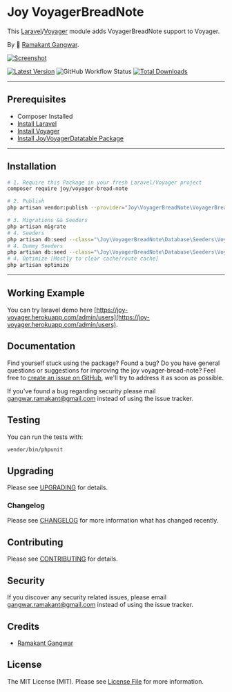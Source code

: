 # Joy VoyagerBreadNote

This [Laravel](https://laravel.com/)/[Voyager](https://voyager.devdojo.com/) module adds VoyagerBreadNote support to Voyager.

By 🐼 [Ramakant Gangwar](https://github.com/rxcod9).

[![Screenshot](https://raw.githubusercontent.com/rxcod9/joy-voyager-bread-note/main/cover.jpg)](https://joy-voyager.herokuapp.com/)

[![Latest Version](https://img.shields.io/github/v/release/rxcod9/joy-voyager-bread-note?style=flat-square)](https://github.com/rxcod9/joy-voyager-bread-note/releases)
![GitHub Workflow Status](https://img.shields.io/github/workflow/status/rxcod9/joy-voyager-bread-note/run-tests?label=tests)
[![Total Downloads](https://img.shields.io/packagist/dt/joy/voyager-bread-note.svg?style=flat-square)](https://packagist.org/packages/joy/voyager-bread-note)

---

## Prerequisites

*   Composer Installed
*   [Install Laravel](https://laravel.com/docs/installation)
*   [Install Voyager](https://github.com/the-control-group/voyager)
*   [Install JoyVoyagerDatatable Package](https://github.com/rxcod9/joy-voyager-datatable)

---

## Installation

```bash
# 1. Require this Package in your fresh Laravel/Voyager project
composer require joy/voyager-bread-note

# 2. Publish
php artisan vendor:publish --provider="Joy\VoyagerBreadNote\VoyagerBreadNoteServiceProvider" --force

# 3. Migrations && Seeders
php artisan migrate
# 4. Seeders
php artisan db:seed --class="\Joy\VoyagerBreadNote\Database\Seeders\VoyagerDatabaseSeeder" --force
# 4. Dummy Seeders
php artisan db:seed --class="\Joy\VoyagerBreadNote\Database\Seeders\VoyagerDummyDatabaseSeeder" --force
# 4. Optimize [Mostly to clear cache/route cache]
php artisan optimize
```

---


## Working Example

You can try laravel demo here [https://joy-voyager.herokuapp.com/admin/users](https://joy-voyager.herokuapp.com/admin/users).

## Documentation

Find yourself stuck using the package? Found a bug? Do you have general questions or suggestions for improving the joy voyager-bread-note? Feel free to [create an issue on GitHub](https://github.com/rxcod9/joy-voyager-bread-note/issues), we'll try to address it as soon as possible.

If you've found a bug regarding security please mail [gangwar.ramakant@gmail.com](mailto:gangwar.ramakant@gmail.com) instead of using the issue tracker.

## Testing

You can run the tests with:

```bash
vendor/bin/phpunit
```

## Upgrading

Please see [UPGRADING](UPGRADING.md) for details.

### Changelog

Please see [CHANGELOG](CHANGELOG.md) for more information what has changed recently.

## Contributing

Please see [CONTRIBUTING](CONTRIBUTING.md) for details.

## Security

If you discover any security related issues, please email [gangwar.ramakant@gmail.com](mailto:gangwar.ramakant@gmail.com) instead of using the issue tracker.

## Credits

- [Ramakant Gangwar](https://github.com/rxcod9)

## License

The MIT License (MIT). Please see [License File](LICENSE.md) for more information.

